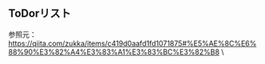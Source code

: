 ## ToDorリスト
参照元：https://qiita.com/zukka/items/c419d0aafd1fd1071875#%E5%AE%8C%E6%88%90%E3%82%A4%E3%83%A1%E3%83%BC%E3%82%B8 \

